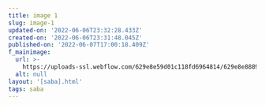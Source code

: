 ```yaml
---
title: image 1
slug: image-1
updated-on: '2022-06-06T23:32:28.433Z'
created-on: '2022-06-06T23:31:48.045Z'
published-on: '2022-06-07T17:00:18.409Z'
f_mainimage:
  url: >-
    https://uploads-ssl.webflow.com/629e8e59d01c118fd6964814/629e8e888962db6c84f6b902_SABA_NYfamily_4%40BeppeBrancato.jpg
  alt: null
layout: '[saba].html'
tags: saba
---
```



